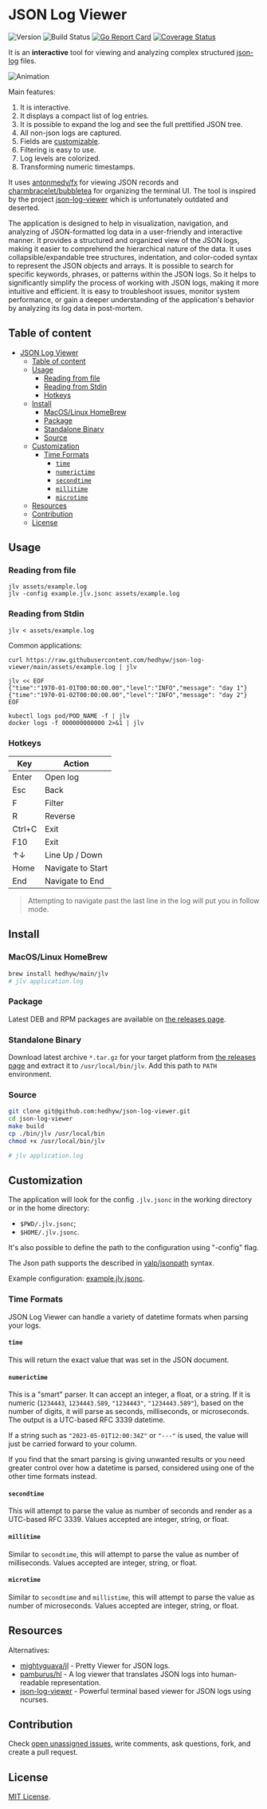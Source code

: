 # JSON Log Viewer

![Version](https://img.shields.io/github/v/tag/hedhyw/json-log-viewer)
![Build Status](https://github.com/hedhyw/json-log-viewer/actions/workflows/check.yml/badge.svg)
[![Go Report Card](https://goreportcard.com/badge/github.com/hedhyw/json-log-viewer)](https://goreportcard.com/report/github.com/hedhyw/json-log-viewer)
[![Coverage Status](https://coveralls.io/repos/github/hedhyw/json-log-viewer/badge.svg?branch=main)](https://coveralls.io/github/hedhyw/json-log-viewer?branch=main)

It is an **interactive** tool for viewing and analyzing complex structured [json-log](assets/example.log) files.

![Animation](./assets/animation.webp)

Main features:
1. It is interactive.
2. It displays a compact list of log entries.
3. It is possible to expand the log and see the full prettified JSON tree.
4. All non-json logs are captured.
5. Fields are [customizable](#customization).
6. Filtering is easy to use.
7. Log levels are colorized.
8. Transforming numeric timestamps.

It uses [antonmedv/fx](https://github.com/antonmedv/fx) for viewing JSON records and [charmbracelet/bubbletea](https://github.com/charmbracelet/bubbletea) for organizing the terminal UI. The tool is inspired by the project [json-log-viewer](https://github.com/gistia/json-log-viewer) which is unfortunately outdated and deserted.

The application is designed to help in visualization, navigation, and analyzing of JSON-formatted log data in a user-friendly and interactive manner. It provides a structured and organized view of the JSON logs, making it easier to comprehend the hierarchical nature of the data. It uses collapsible/expandable tree structures, indentation, and color-coded syntax to represent the JSON objects and arrays. It is possible to search for specific keywords, phrases, or patterns within the JSON logs. So it helps to significantly simplify the process of working with JSON logs, making it more intuitive and efficient. It is easy to troubleshoot issues, monitor system performance, or gain a deeper understanding of the application's behavior by analyzing its log data in post-mortem.

## Table of content

- [JSON Log Viewer](#json-log-viewer)
  - [Table of content](#table-of-content)
  - [Usage](#usage)
    - [Reading from file](#reading-from-file)
    - [Reading from Stdin](#reading-from-stdin)
    - [Hotkeys](#hotkeys)
  - [Install](#install)
    - [MacOS/Linux HomeBrew](#macoslinux-homebrew)
    - [Package](#package)
    - [Standalone Binary](#standalone-binary)
    - [Source](#source)
  - [Customization](#customization)
    - [Time Formats](#time-formats)
      - [`time`](#time)
      - [`numerictime`](#numerictime)
      - [`secondtime`](#secondtime)
      - [`millitime`](#millitime)
      - [`microtime`](#microtime)
  - [Resources](#resources)
  - [Contribution](#contribution)
  - [License](#license)

## Usage

### Reading from file
```shell
jlv assets/example.log
jlv -config example.jlv.jsonc assets/example.log
```

### Reading from Stdin

```shell
jlv < assets/example.log
```

Common applications:

```shell
curl https://raw.githubusercontent.com/hedhyw/json-log-viewer/main/assets/example.log | jlv

jlv << EOF
{"time":"1970-01-01T00:00:00.00","level":"INFO","message": "day 1"}
{"time":"1970-01-02T00:00:00.00","level":"INFO","message": "day 2"}
EOF

kubectl logs pod/POD_NAME -f | jlv
docker logs -f 000000000000 2>&1 | jlv
```

### Hotkeys

| Key    | Action            |
|--------|-------------------|
| Enter  | Open log          |
| Esc    | Back              |
| F      | Filter            |
| R      | Reverse           |
| Ctrl+C | Exit              |
| F10    | Exit              |
| ↑↓     | Line Up / Down    |
| Home   | Navigate to Start |
| End    | Navigate to End   |

> Attempting to navigate past the last line in the log will put you in follow mode.

## Install

### MacOS/Linux HomeBrew

```sh
brew install hedhyw/main/jlv
# jlv application.log
```

### Package

Latest DEB and RPM packages are available on [the releases page](https://github.com/hedhyw/json-log-viewer/releases/latest).

### Standalone Binary

Download latest archive `*.tar.gz` for your target platform from [the releases page](https://github.com/hedhyw/json-log-viewer/releases/latest) and extract it to `/usr/local/bin/jlv`. Add this path to `PATH` environment.

### Source

```sh
git clone git@github.com:hedhyw/json-log-viewer.git
cd json-log-viewer
make build
cp ./bin/jlv /usr/local/bin
chmod +x /usr/local/bin/jlv

# jlv application.log
```

## Customization

The application will look for the config `.jlv.jsonc` in the working directory or in the home directory:
- `$PWD/.jlv.jsonc`;
- `$HOME/.jlv.jsonc`.

It's also possible to define the path to the configuration using "-config" flag.

The Json path supports the described in [yalp/jsonpath](https://github.com/yalp/jsonpath#jsonpath-quick-intro) syntax.

Example configuration: [example.jlv.jsonc](example.jlv.jsonc).

### Time Formats
JSON Log Viewer can handle a variety of datetime formats when parsing your logs.

#### `time`
This will return the exact value that was set in the JSON document.

#### `numerictime`
This is a "smart" parser. It can accept an integer, a float, or a string. If it is numeric (`1234443`, `1234443.589`, `"1234443"`, `"1234443.589"`), based on the number of digits, it will parse as seconds, milliseconds, or microseconds. The output is a UTC-based RFC 3339 datetime.

If a string such as `"2023-05-01T12:00:34Z"` or `"---"` is used, the value will just be carried forward to your column.  

If you find that the smart parsing is giving unwanted results or you need greater control over how a datetime is parsed, considered using one of the other time formats instead.

#### `secondtime`
This will attempt to parse the value as number of seconds and render as a UTC-based RFC 3339. Values accepted are integer, string, or float.

#### `millitime`
Similar to `secondtime`, this will attempt to parse the value as number of milliseconds. Values accepted are integer, string, or float.

#### `microtime`
Similar to `secondtime` and `millistime`, this will attempt to parse the value as number of microseconds. Values accepted are integer, string, or float.

## Resources

Alternatives:
- [mightyguava/jl](https://github.com/mightyguava/jl) - Pretty Viewer for JSON logs.
- [pamburus/hl](https://github.com/pamburus/hl) - A log viewer that translates JSON logs into human-readable representation.
- [json-log-viewer](https://github.com/gistia/json-log-viewer) - Powerful terminal based viewer for JSON logs using ncurses.

## Contribution

Check [open unassigned issues](https://github.com/hedhyw/json-log-viewer/issues), write comments, ask questions, fork, and create a pull request.

## License

[MIT License](LICENSE).

